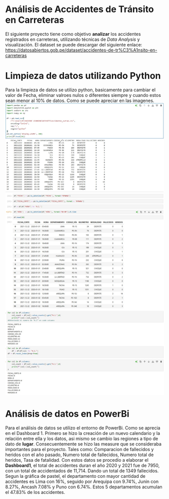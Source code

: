 # Análisis de Accidentes de Tránsito en Carreteras

El siguiente proyecto tiene como objetivo **analizar** los accidentes registrados en carreteras, utilizando técnicas de *Data Analysis* y visualización.
El dataset se puede descargar del siguiente enlace: https://datosabiertos.gob.pe/dataset/accidentes-de-tr%C3%A1nsito-en-carreteras
# Limpieza de datos utilizando Python
Para la limpieza de datos se utilizo python, basicamente para cambiar el valor de Fecha, eliminar valroes nulos o diferentes siempre y cuando estos sean menor al 10% de datos. Como se puede apreciar en las imagenes.
![Accidentes](python1.jpg) ![Accidentes](python2.jpg) ![Accidentes](python3.jpg)

# Análisis de datos en PowerBi
Para el análisis de datos se utilizo el entorno de PowerBi.  Como se aprecia en el Dashboard 1. Primero se hizo la creación de un nuevo calendario y la relación entre ella y los datos, asi mismo se cambio las regiones a tipo de dato de **lugar**. Consecuentemente se hizo las measure que se consideraba importantes para el proyecto. Tales como: Comparacion de fallecidos y heridos con el año pasado, Numero total de fallecidos, Numero total de heridos, Tasa de fatalidad. Con estos datos se procedio a elaborar el **Dashboard1**, el total de accidentes duran el año 2020 y 2021 fue de 7950, con un total de accidentados de 11,714. Dando un total de 1349 fallecidos. Segun la gráfica de pastel, el departamento con mayor cantidad de accidentes es Lima con 16%, seguido por Arequipa con 9.74%, Junin con 8.27%, Ancash 7.08% y Puno con 6.74%. Estos 5 departamentos acumulan el 47.83% de los accidentes.

